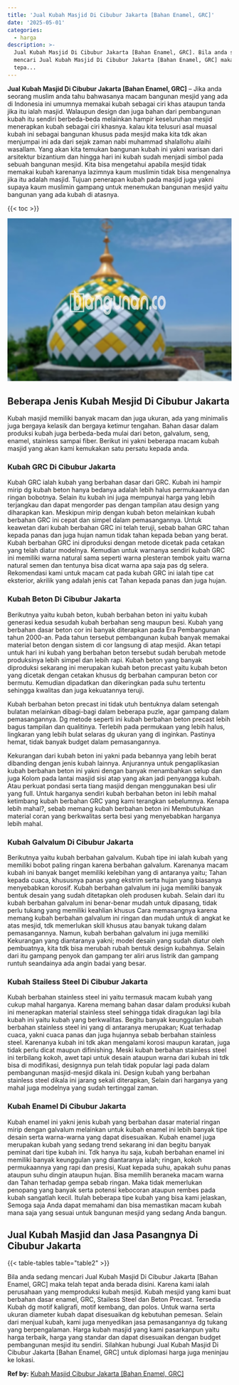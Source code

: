 ```yaml
---
title: 'Jual Kubah Masjid Di Cibubur Jakarta [Bahan Enamel, GRC]'
date: '2025-05-01'
categories:
  - harga
description: >-
  Jual Kubah Masjid Di Cibubur Jakarta [Bahan Enamel, GRC]. Bila anda sedang
  mencari Jual Kubah Masjid Di Cibubur Jakarta [Bahan Enamel, GRC] maka telah
  tepa...
---
```


**Jual Kubah Masjid Di Cibubur Jakarta \[Bahan Enamel, GRC\]** – Jika anda seorang muslim anda tahu bahwasanya macam bangunan mesjid yang ada di Indonesia ini umumnya memakai kubah sebagai ciri khas ataupun tanda jika itu ialah masjid. Walaupun design dan juga bahan dari pembangunan kubah itu sendiri berbeda-beda melainkan hampir keseluruhan mesjid menerapkan kubah sebagai ciri khasnya. kalau kita telusuri asal muasal kubah ini sebagai bangunan khusus pada mesjid maka kita tdk akan menjumpai ini ada dari sejak zaman nabi muhammad shalallohu alaihi wasallam. Yang akan kita temukan bangunan kubah ini yakni warisan dari arsitektur bizantium dan hingga hari ini kubah sudah menjadi simbol pada sebuah bangunan mesjid. Kita bisa mengetahui apabila mesjid tidak memakai kubah karenanya lazimnya kaum muslimin tidak bisa mengenalnya jika itu adalah masjid. Tujuan penerapan kubah pada masjid juga yakni supaya kaum muslimin gampang untuk menemukan bangunan mesjid yaitu bangunan yang ada kubah di atasnya.

{{< toc >}}

![Jual Kubah Masjid Di Cibubur Jakarta [Bahan Enamel, GRC]](/images/jual-kubah-masjid-10.png)

## Beberapa Jenis Kubah Mesjid Di Cibubur Jakarta

Kubah masjid memiliki banyak macam dan juga ukuran, ada yang minimalis juga bergaya kelasik dan bergaya ketimur tengahan. Bahan dasar dalam produksi kubah juga berbeda-beda mulai dari beton, galvalum, seng, enamel, stainless sampai fiber. Berikut ini yakni beberapa macam kubah masjid yang akan kami kemukakan satu persatu kepada anda.

### Kubah GRC Di Cibubur Jakarta

Kubah GRC ialah kubah yang berbahan dasar dari GRC. Kubah ini hampir mirip dg kubah beton hanya bedanya adalah lebih halus permukaannya dan ringan bobotnya. Selain itu kubah ini juga mempunyai harga yang lebih terjangkau dan dapat mengorder pas dengan tampilan atau design yang diharapkan kan. Meskipun mirip dengan kubah beton melainkan kubah berbahan GRC ini cepat dan simpel dalam pemasangannya. Untuk keawetan dari kubah berbahan GRC ini telah teruji, sebab bahan GRC tahan kepada panas dan juga hujan namun tidak tahan kepada beban yang berat. Kubah berbahan GRC ini diproduksi dengan metode dicetak pada cetakan yang telah diatur modelnya. Kemudian untuk warnanya sendiri kubah GRC ini memiliki warna natural sama seperti warna plesteran tembok yaitu warna natural semen dan tentunya bisa dicat warna apa saja pas dg selera. Rekomendasi kami untuk macam cat pada kubah GRC ini ialah tipe cat eksterior, akrilik yang adalah jenis cat Tahan kepada panas dan juga hujan.

### Kubah Beton Di Cibubur Jakarta

Berikutnya yaitu kubah beton, kubah berbahan beton ini yaitu kubah generasi kedua sesudah kubah berbahan seng maupun besi. Kubah yang berbahan dasar beton cor ini banyak diterapkan pada Era Pembangunan tahun 2000-an. Pada tahun tersebut pembangunan kubah banyak memakai material beton dengan sistem di cor langsung di atap mesjid. Akan tetapi untuk hari ini kubah yang berbahan beton tersebut sudah berubah metode produksinya lebih simpel dan lebih rapi. Kubah beton yang banyak diproduksi sekarang ini merupakan kubah beton precast yaitu kubah beton yang dicetak dengan cetakan khusus dg berbahan campuran beton cor bermutu. Kemudian dipadatkan dan dikeringkan pada suhu tertentu sehingga kwalitas dan juga kekuatannya teruji.

Kubah berbahan beton precast ini tidak utuh bentuknya dalam setengah bulatan melainkan dibagi-bagi dalam beberapa puzle, agar gampang dalam pemasangannya. Dg metode seperti ini kubah berbahan beton precast lebih bagus tampilan dan qualitinya. Terlebih pada permukaan yang lebih halus, lingkaran yang lebih bulat selaras dg ukuran yang di inginkan. Pastinya hemat, tidak banyak budget dalam pemasangannya.

Kekurangan dari kubah beton ini yakni pada bebannya yang lebih berat dibanding dengan jenis kubah lainnya. Anjurannya untuk pengaplikasian kubah berbahan beton ini yakni dengan banyak menambahkan selup dan juga Kolom pada lantai masjid sisi atap yang akan jadi penyangga kubah. Atau perkuat pondasi serta tiang masjid dengan menggunakan besi ulir yang full. Untuk harganya sendiri kubah berbahan beton ini lebih mahal ketimbang kubah berbahan GRC yang kami terangkan sebelumnya. Kenapa lebih mahal?, sebab memang kubah berbahan beton ini Membutuhkan material coran yang berkwalitas serta besi yang menyebabkan harganya lebih mahal.

### Kubah Galvalum Di Cibubur Jakarta

Berikutnya yaitu kubah berbahan galvalum. Kubah tipe ini ialah kubah yang memiliki bobot paling ringan karena berbahan galvalum. Karenanya macam kubah ini banyak banget memiliki kelebihan yang di antaranya yaitu; Tahan kepada cuaca, khususnya panas yang ekstrim serta hujan yang biasanya menyebabkan korosif. Kubah berbahan galvalum ini juga memiliki banyak bentuk desain yang sudah ditetapkan oleh produsen kubah. Selain dari itu kubah berbahan galvalum ini benar-benar mudah untuk dipasang, tidak perlu tukang yang memiliki keahlian khusus Cara memasangnya karena memang kubah berbahan galvalum ini ringan dan mudah untuk di angkat ke atas mesjid, tdk memerlukan skill khusus atau banyak tukang dalam pemasangannya. Namun, kubah berbahan galvalum ini juga memiliki Kekurangan yang diantaranya yakni; model desain yang sudah diatur oleh pembuatnya, kita tdk bisa merubah rubah bentuk design kubahnya. Selain dari itu gampang penyok dan gampang ter aliri arus listrik dan gampang runtuh seandainya ada angin badai yang besar.

### Kubah Stailess Steel Di Cibubur Jakarta

Kubah berbahan stainless steel ini yaitu termasuk macam kubah yang cukup mahal harganya. Karena memang bahan dasar dalam produksi kubah ini menerapkan material stainless steel sehingga tidak diragukan lagi bila kubah ini yaitu kubah yang berkwalitas. Begitu banyak keunggulan kubah berbahan stainless steel ini yang di antaranya merupakan; Kuat terhadap cuaca, yakni cuaca panas dan juga hujannya sebab berbahan stainless steel. Karenanya kubah ini tdk akan mengalami korosi maupun karatan, juga tidak perlu dicat maupun difinishing. Meski kubah berbahan stainless steel ini terbilang kokoh, awet tapi untuk desain ataupun warna dari kubah ini tdk bisa di modifikasi, designnya pun telah tidak popular lagi pada dalam pembangunan masjid-mesjid dikala ini. Design kubah yang berbahan stainless steel dikala ini jarang sekali diterapkan, Selain dari harganya yang mahal juga modelnya yang sudah tertinggal zaman.

### Kubah Enamel Di Cibubur Jakarta

Kubah enamel ini yakni jenis kubah yang berbahan dasar material ringan mirip dengan galvalum melainkan untuk kubah enamel ini lebih banyak tipe desain serta warna-warna yang dapat disesuaikan. Kubah enamel juga merupakan kubah yang sedang trend sekarang ini dan begitu banyak peminat dari tipe kubah ini. Tdk hanya itu saja, kubah berbahan enamel ini memiliki banyak keunggulan yang diantaranya ialah; ringan, kokoh permukaannya yang rapi dan presisi, Kuat kepada suhu, apakah suhu panas ataupun suhu dingin ataupun hujan. Bisa memilih beraneka macam warna dan Tahan terhadap gempa sebab ringan. Maka tidak memerlukan penopang yang banyak serta potensi kebocoran ataupun rembes pada kubah sangatlah kecil. Itulah beberapa tipe kubah yang bisa kami jelaskan, Semoga saja Anda dapat memahami dan bisa memastikan macam kubah mana saja yang sesuai untuk bangunan mesjid yang sedang Anda bangun.

## Jual Kubah Masjid dan Jasa Pasangnya Di Cibubur Jakarta

{{< table-tables table="table2" >}}

Bila anda sedang mencari Jual Kubah Masjid Di Cibubur Jakarta \[Bahan Enamel, GRC\] maka telah tepat anda berada disini. Karena kami ialah perusahaan yang memproduksi kubah mesjid. Kubah mesjid yang kami buat berbahan dasar enamel, GRC, Stailess Steel dan Beton Precast. Tersedia Kubah dg motif kaligrafi, motif kembang, dan polos. Untuk warna serta ukuran diameter kubah dapat disesuaikan dg kebutuhan pemesan. Selain dari menjual kubah, kami juga menyedikan jasa pemasangannya dg tukang yang berpengalaman. Harga kubah masjid yang kami pasarkanpun yaitu harga terbaik, harga yang standar dan dapat disesuaikan dengan budget pembangunan mesjid itu sendiri. Silahkan hubungi Jual Kubah Masjid Di Cibubur Jakarta \[Bahan Enamel, GRC\] untuk diplomasi harga juga meninjau ke lokasi.

**Ref by:** [Kubah Masjid Cibubur Jakarta [Bahan Enamel, GRC]](https://id.wikipedia.org/wiki/Kubah)
